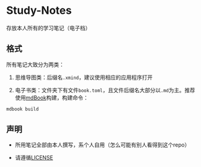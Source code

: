 # Study-Notes
存放本人所有的学习笔记（电子档）

## 格式

所有笔记大致分为两类：

1. 思维导图类：后缀名`.xmind`，建议使用相应的应用程序打开

2. 电子书类：文件夹下有文件`book.toml`，且文件后缀名大部分以`.md`为主。推荐使用[mdBook](https://github.com/rust-lang/mdBook)构建，构建命令：

```bash
mdbook build
```

## 声明

- 所用笔记全部由本人撰写，系个人自用（怎么可能有别人看得到这个repo）

- 请遵循[LICENSE](https://github.com/Cybercalf/Study-Notes/blob/master/LICENSE)
